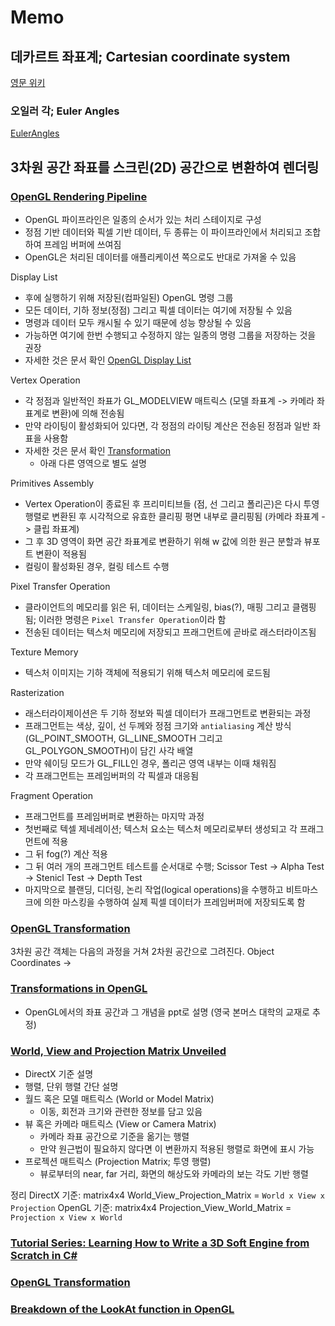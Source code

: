 # Memo

## 데카르트 좌표계; Cartesian coordinate system
[영문 위키](https://en.wikipedia.org/wiki/Cartesian_coordinate_system)

### 오일러 각; Euler Angles
[EulerAngles](https://mathworld.wolfram.com/EulerAngles.html)

## 3차원 공간 좌표를 스크린(2D) 공간으로 변환하여 렌더링

### [OpenGL Rendering Pipeline](http://www.songho.ca/opengl/gl_pipeline.html)
- OpenGL 파이프라인은 일종의 순서가 있는 처리 스테이지로 구성 
- 정점 기반 데이터와 픽셀 기반 데이터, 두 종류는 이 파이프라인에서 처리되고 조합하여 프레임 버퍼에 쓰여짐
- OpenGL은 처리된 데이터를 애플리케이션 쪽으로도 반대로 가져올 수 있음

Display List
- 후에 실행하기 위해 저장된(컴파일된) OpenGL 명령 그룹
- 모든 데이터, 기하 정보(정점) 그리고 픽셀 데이터는 여기에 저장될 수 있음
- 명령과 데이터 모두 캐시될 수 있기 때문에 성능 향상될 수 있음
- 가능하면 여기에 한번 수행되고 수정하지 않는 일종의 명령 그룹을 저장하는 것을 권장 
- 자세한 것은 문서 확인 [OpenGL Display List](http://www.songho.ca/opengl/gl_displaylist.html)

Vertex Operation
- 각 정점과 일반적인 좌표가 GL_MODELVIEW 매트릭스 (모델 좌표계 -> 카메라 좌표계로 변환)에 의해 전송됨
- 만약 라이팅이 활성화되어 있다면, 각 정점의 라이팅 계산은 전송된 정점과 일반 좌표을 사용함
- 자세한 것은 문서 확인 [Transformation](http://www.songho.ca/opengl/gl_transform.html)
    - 아래 다른 영역으로 별도 설명

Primitives Assembly
- Vertex Operation이 종료된 후 프리미티브들 (점, 선 그리고 폴리곤)은 다시 투영 행렬로 변환된 후 시각적으로 유효한 클리핑 평면 내부로 클리핑됨 (카메라 좌표계 -> 클립 좌표계)
- 그 후 3D 영역이 화면 공간 좌표계로 변환하기 위해 w 값에 의한 원근 분할과 뷰포트 변환이 적용됨
- 컬링이 활성화된 경우, 컬링 테스트 수행

Pixel Transfer Operation
- 클라이언트의 메모리를 읽은 뒤, 데이터는 스케일링, bias(?), 매핑 그리고 클램핑됨; 이러한 명령은 `Pixel Transfer Operation`이라 함
- 전송된 데이터는 텍스처 메모리에 저장되고 프래그먼트에 곧바로 래스터라이즈됨

Texture Memory
- 텍스처 이미지는 기하 객체에 적용되기 위해 텍스처 메모리에 로드됨

Rasterization
- 래스터라이제이션은 두 기하 정보와 픽셀 데이터가 프래그먼트로 변환되는 과정
- 프래그먼트는 색상, 깊이, 선 두께와 정점 크기와 `antialiasing` 계산 방식(GL_POINT_SMOOTH, GL_LINE_SMOOTH 그리고 GL_POLYGON_SMOOTH)이 담긴 사각 배열
- 만약 쉐이딩 모드가 GL_FILL인 경우, 폴리곤 영역 내부는 이때 채워짐
- 각 프래그먼트는 프레임버퍼의 각 픽셀과 대응됨

Fragment Operation
- 프래그먼트를 프레임버퍼로 변환하는 마지막 과정
- 첫번째로 텍셀 제네레이션; 텍스처 요소는 텍스처 메모리로부터 생성되고 각 프래그먼트에 적용
- 그 뒤 fog(?) 계산 적용
- 그 뒤 여러 개의 프래그먼트 테스트를 순서대로 수행; Scissor Test -> Alpha Test -> Stenicl Test -> Depth Test
- 마지막으로 블랜딩, 디더링, 논리 작업(logical operations)을 수행하고 비트마스크에 의한 마스킹을 수행하여 실제 픽셀 데이터가 프레임버퍼에 저장되도록 함

### [OpenGL Transformation](http://www.songho.ca/opengl/gl_transform.html)
3차원 공간 객체는 다음의 과정을 거쳐 2차원 공간으로 그려진다. 
Object Coordinates -> 

### [Transformations in OpenGL](https://nccastaff.bournemouth.ac.uk/jmacey/Lectures/OpenGL/transforms/?print-pdf#/) 
- OpenGL에서의 좌표 공간과 그 개념을 ppt로 설명 (영국 본머스 대학의 교재로 추정)

### [World, View and Projection Matrix Unveiled](https://web.archive.org/web/20131222170415/http:/robertokoci.com/world-view-projection-matrix-unveiled/) 
- DirectX 기준 설명
- 행렬, 단위 행렬 간단 설명
- 월드 혹은 모델 매트릭스 (World or Model Matrix)
    - 이동, 회전과 크기와 관련한 정보를 담고 있음
- 뷰 혹은 카메라 매트릭스 (View or Camera Matrix)
    - 카메라 좌표 공간으로 기준을 옮기는 행렬
    - 만약 원근법이 필요하지 않다면 이 변환까지 적용된 행렬로 화면에 표시 가능
- 프로젝션 매트릭스 (Projection Matrix; 투영 행렬)
    - 뷰로부터의 near, far 거리, 화면의 해상도와 카메라의 보는 각도 기반 행렬

정리
DirectX 기준: matrix4x4 World_View_Projection_Matrix = `World x View x Projection`
OpenGL 기준: matrix4x4 Projection_View_World_Matrix = `Projection x View x World`

### [Tutorial Series: Learning How to Write a 3D Soft Engine from Scratch in C#](https://www.davrous.com/2013/06/13/tutorial-series-learning-how-to-write-a-3d-soft-engine-from-scratch-in-c-typescript-or-javascript/)

### [OpenGL Transformation](http://www.songho.ca/opengl/gl_transform.html)


### [Breakdown of the LookAt function in OpenGL](https://arienbv.org/blog/2017/07/30/breakdown-of-the-lookAt-function-in-OpenGL/)

